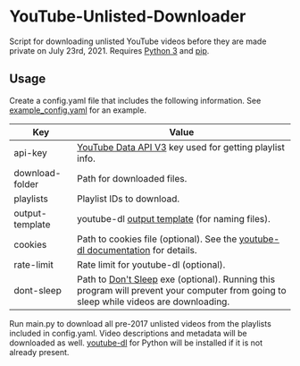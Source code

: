 # YouTube-Unlisted-Downloader
Script for downloading unlisted YouTube videos before they are made private on July 23rd, 2021. Requires [Python 3](https://www.python.org/) and [pip](https://pypi.org/project/pip/).

## Usage
Create a config.yaml file that includes the following information. See [example_config.yaml](example_config.yaml) for an example.

| Key | Value |
| --- | --- |
| api-key | [YouTube Data API V3](https://developers.google.com/youtube/v3/getting-started) key used for getting playlist info. |
| download-folder | Path for downloaded files. |
| playlists | Playlist IDs to download. |
| output-template | youtube-dl [output template](https://github.com/ytdl-org/youtube-dl/blob/master/README.md#output-template) (for naming files). |
| cookies | Path to cookies file (optional). See the [youtube-dl documentation](https://github.com/ytdl-org/youtube-dl/blob/master/README.md#how-do-i-pass-cookies-to-youtube-dl) for details. |
| rate-limit | Rate limit for youtube-dl (optional). |
| dont-sleep | Path to [Don't Sleep](https://www.softwareok.com/?seite=Microsoft/DontSleep) exe (optional). Running this program will prevent your computer from going to sleep while videos are downloading. |


Run main.py to download all pre-2017 unlisted videos from the playlists included in config.yaml. Video descriptions and metadata will be downloaded as well.
[youtube-dl](https://github.com/ytdl-org/youtube-dl) for Python will be installed if it is not already present.
